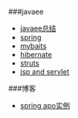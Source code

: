 ###javaee
- [javaee总结](https://github.com/GitOrgLan/interview/blob/master/javaee/J2EE.md)
- [spring](https://github.com/GitOrgLan/interview/blob/master/javaee/spring/spring.md)
- [mybaits](https://github.com/GitOrgLan/interview/blob/master/javaee/mybatis/mybatis%E9%9D%A2%E8%AF%95%E9%A2%98.md)
- [hibernate](https://github.com/GitOrgLan/interview/blob/master/javaee/Hibernate/Hibernate.md)
- [struts](https://github.com/GitOrgLan/interview/blob/master/javaee/struts/struts.md)
- [jsp and servlet](https://github.com/GitOrgLan/interview/blob/master/javaee/servlet%26%26jsp/servlet%26%26jsp.md)

###博客
- [spring apo实例](http://www.blogjava.net/supercrsky/articles/174368.html)